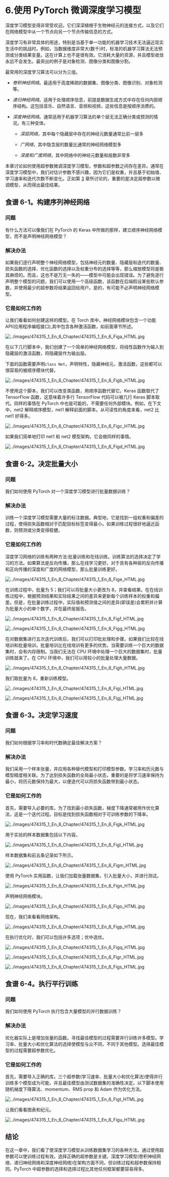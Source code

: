 # 6.使用 PyTorch 微调深度学习模型

深度学习模型变得非常受欢迎。它们深深植根于生物神经元的连接方式，以及它们在网络模型中从一个节点向另一个节点传输信息的方式。

深度学习有非常具体的用途，特别是当基于单一功能的机器学习技术无法逼近现实生活中的挑战时。例如，当数据维度非常大(数千)时，标准的机器学习算法无法预测或分类结果变量。这在计算上也不是很有效。它消耗大量的资源，并且模型收敛永远不会发生。最突出的例子是对象检测、图像分类和图像分割。

最常用的深度学习算法可以分为三组。

*   *卷积神经网络*。最适用于高度稀疏的数据集、图像分类、图像识别、对象检测等。

*   *递归神经网络*。适用于处理顺序信息，前提是数据生成方式中存在任何内部顺序结构。这包括音乐、自然语言、音频和视频，这些信息是按顺序消费的。

*   *深度神经网络*。通常适用于机器学习算法的单个层无法正确分类或预测的情况。有三种变体。
    *   *深层网络*，其中每个隐藏层中存在的神经元数量通常比前一层多

    *   *广网络*，其中隐含层的数量比通常的神经网络模型多

    *   *深度和广度网络*，其中网络中的神经元数量和层数非常多

本章讨论如何使用超参数微调深度学习模型。参数和超参数之间存在差异。通常在深度学习模型中，我们对估计参数不感兴趣，因为它们是权重，并且基于初始值、学习速率和迭代次数不断变化。正如第 [3](3.html) 章所讨论的，重要的是决定超参数以微调模型，从而得出最佳结果。

## 食谱 6-1。构建序列神经网络

### 问题

有什么方法可以像我们在 PyTorch 的 Keras 中所做的那样，建立顺序神经网络模型，而不是声明神经网络模型？

### 解决办法

如果我们逐行声明整个神经网络模型，包括神经元的数量、隐藏层和迭代的数量、损失函数的选择、优化函数的选择以及权重分布的选择等等，那么缩放模型将是极其麻烦的。而且，这也不是万无一失的——模型中可能会出现错误。为了避免逐行声明整个模型的问题，我们可以使用一个高级函数，该函数在后端假设某些默认参数，并使用最少的超参数将结果返回给用户。是的，有可能不必声明神经网络模型。

### 它是如何工作的

让我们看看如何创建这样的模型。在 Torch 库中，神经网络模块包含一个功能 API(应用程序编程接口),其中包含各种激活函数，如前面章节所述。

![../images/474315_1_En_6_Chapter/474315_1_En_6_Figa_HTML.jpg](../images/474315_1_En_6_Chapter/474315_1_En_6_Figa_HTML.jpg)

在以下几行脚本中，我们创建了一个简单的神经网络模型，将线性函数作为输入到隐藏层的激活函数，将隐藏层作为输出层。

下面的函数需要声明`class Net`，声明特性，隐藏神经元，激活函数，这些都可以很容易的被顺序模块代替。

![../images/474315_1_En_6_Chapter/474315_1_En_6_Figb_HTML.jpg](../images/474315_1_En_6_Chapter/474315_1_En_6_Figb_HTML.jpg)

不使用这个脚本，我们可以改变类函数，用顺序函数代替它。Keras 函数取代了 TensorFlow 函数，这意味着许多行 TensorFlow 代码可以被几行 Keras 脚本取代。同样的事情在 PyTorch 中也是可能的，不需要任何外部模块。例如，在下文中，net2 解释顺序模型，net1 解释前面的脚本。从可读性的角度来看，net2 比 net1 好得多。

![../images/474315_1_En_6_Chapter/474315_1_En_6_Figc_HTML.jpg](../images/474315_1_En_6_Chapter/474315_1_En_6_Figc_HTML.jpg)

如果我们简单地打印 net1 和 net2 模型架构，它会做同样的事情。

![../images/474315_1_En_6_Chapter/474315_1_En_6_Figd_HTML.jpg](../images/474315_1_En_6_Chapter/474315_1_En_6_Figd_HTML.jpg)

## 食谱 6-2。决定批量大小

### 问题

我们如何使用 PyTorch 对一个深度学习模型进行批量数据训练？

### 解决办法

训练一个深度学习模型需要大量的标注数据。典型地，它是找到一组权重和偏差的过程，使得损失函数相对于匹配目标标签变得最小。如果训练过程很好地逼近函数，则预测或分类变得稳健。

### 它是如何工作的

深度学习网络的训练有两种方法:批量训练和在线训练。训练算法的选择决定了学习的方法。如果算法是反向传播，那么在线学习更好。对于具有各种层的反向传播和正向传播的深度和广度的网络模型，那么批量训练更好。

![../images/474315_1_En_6_Chapter/474315_1_En_6_Fige_HTML.jpg](../images/474315_1_En_6_Chapter/474315_1_En_6_Fige_HTML.jpg)

在训练过程中，批量为 5；我们可以将批量大小更改为 8，并查看结果。在在线训练过程中，根据预测结果和实际结果之间的差异来更新每个训练样本的权重和偏差。但是，在批量训练过程中，实际值和预测值之间的差异(即误差)会累积并计算为批量大小的单个数字，并在最终层报告。

![../images/474315_1_En_6_Chapter/474315_1_En_6_Figf_HTML.jpg](../images/474315_1_En_6_Chapter/474315_1_En_6_Figf_HTML.jpg)

![../images/474315_1_En_6_Chapter/474315_1_En_6_Figg_HTML.jpg](../images/474315_1_En_6_Chapter/474315_1_En_6_Figg_HTML.jpg)

在对数据集进行五次迭代训练后，我们可以打印批处理和步骤。如果我们比较在线培训和批量培训，批量培训比在线培训有更多的优势。当需要训练一个巨大的数据集时，会有内存限制。当我们无法在 CPU 环境中处理一个巨大的数据集时，批量训练就来了。在 CPU 环境中，我们可以用较小的批量处理大量数据。

![../images/474315_1_En_6_Chapter/474315_1_En_6_Figh_HTML.jpg](../images/474315_1_En_6_Chapter/474315_1_En_6_Figh_HTML.jpg)

我们取批量为 8，重新训练模型。

![../images/474315_1_En_6_Chapter/474315_1_En_6_Figi_HTML.jpg](../images/474315_1_En_6_Chapter/474315_1_En_6_Figi_HTML.jpg)

![../images/474315_1_En_6_Chapter/474315_1_En_6_Figj_HTML.jpg](../images/474315_1_En_6_Chapter/474315_1_En_6_Figj_HTML.jpg)

## 食谱 6-3。决定学习速度

### 问题

我们如何根据学习率和时代数确定最佳解决方案？

### 解决办法

我们采用一个样本张量，并应用各种替代模型和打印模型参数。学习率和历元数与模型精度相关联。为了达到损失函数的全局最小状态，重要的是将学习速率保持为最小，将历元数保持为最大，以便迭代可以将损失函数带到最小状态。

### 它是如何工作的

首先，需要导入必要的库。为了找到最小损失函数，梯度下降通常被用作优化算法，这是一个迭代过程。目标是找到损失函数相对于可训练参数的下降率。

![../images/474315_1_En_6_Chapter/474315_1_En_6_Figk_HTML.jpg](../images/474315_1_En_6_Chapter/474315_1_En_6_Figk_HTML.jpg)

用于实验的样本数据集包括以下内容。

![../images/474315_1_En_6_Chapter/474315_1_En_6_Figl_HTML.jpg](../images/474315_1_En_6_Chapter/474315_1_En_6_Figl_HTML.jpg)

样本数据集和前五条记录如下所示。

![../images/474315_1_En_6_Chapter/474315_1_En_6_Figm_HTML.jpg](../images/474315_1_En_6_Chapter/474315_1_En_6_Figm_HTML.jpg)

使用 PyTorch 实用函数，让我们加载张量数据集，引入批量大小，并进行测试。

![../images/474315_1_En_6_Chapter/474315_1_En_6_Fign_HTML.jpg](../images/474315_1_En_6_Chapter/474315_1_En_6_Fign_HTML.jpg)

声明神经网络模块。

![../images/474315_1_En_6_Chapter/474315_1_En_6_Figo_HTML.jpg](../images/474315_1_En_6_Chapter/474315_1_En_6_Figo_HTML.jpg)

现在，我们来看看网络架构。

![../images/474315_1_En_6_Chapter/474315_1_En_6_Figp_HTML.jpg](../images/474315_1_En_6_Chapter/474315_1_En_6_Figp_HTML.jpg)

在执行优化时，我们可以包括许多选项；优中选优。

![../images/474315_1_En_6_Chapter/474315_1_En_6_Figq_HTML.jpg](../images/474315_1_En_6_Chapter/474315_1_En_6_Figq_HTML.jpg)

![../images/474315_1_En_6_Chapter/474315_1_En_6_Figr_HTML.jpg](../images/474315_1_En_6_Chapter/474315_1_En_6_Figr_HTML.jpg)

![../images/474315_1_En_6_Chapter/474315_1_En_6_Figs_HTML.jpg](../images/474315_1_En_6_Chapter/474315_1_En_6_Figs_HTML.jpg)

## 食谱 6-4。执行平行训练

### 问题

我们如何使用 PyTorch 执行包含大量模型的并行数据训练？

### 解决办法

优化器实际上是增加张量的函数。寻找最佳模型的过程需要并行训练许多模型。学习率、批量大小和优化算法的选择使模型与众不同，不同于其他模型。选择最佳模型的过程需要超参数优化。

### 它是如何工作的

首先，需要导入正确的库。三个超参数(学习速率、批量大小和优化算法)使得并行训练多个模型成为可能，并且最佳模型由测试数据集的准确性决定。以下脚本使用随机梯度下降算法、momentum、RMS prop 和 Adam 作为优化方法。

![../images/474315_1_En_6_Chapter/474315_1_En_6_Figt_HTML.jpg](../images/474315_1_En_6_Chapter/474315_1_En_6_Figt_HTML.jpg)

让我们看看图表和纪元。

![../images/474315_1_En_6_Chapter/474315_1_En_6_Figu_HTML.jpg](../images/474315_1_En_6_Chapter/474315_1_En_6_Figu_HTML.jpg)

## 结论

在这一章中，我们看了使深度学习模型从训练数据集学习的各种方法。通过使用超参数可以使训练过程有效。选择正确的超参数是关键。深度学习模型(卷积神经网络、递归神经网络和深度神经网络)在架构方面不同，但训练过程和超参数保持相同。PyTorch 中超参数的选择和选择过程比其他任何框架都要容易得多。